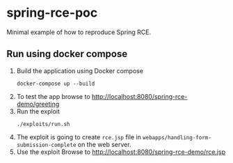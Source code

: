 # spring-rce-poc

Minimal example of how to reproduce Spring RCE.

## Run using docker compose

1. Build the application using Docker compose
    ```shell
    docker-compose up --build
    ```
2. To test the app browse to [http://localhost:8080/spring-rce-demo/greeting](http://localhost:8080/spring-rce-demo/greeting)
3. Run the exploit
    ```shell
    ./exploits/run.sh
    ```
4. The exploit is going to create `rce.jsp` file in  `webapps/handling-form-submission-complete` on the web server.
5.  Use the exploit
Browse to [http://localhost:8080/spring-rce-demo/rce.jsp](http://localhost:8080/spring-rce-demo/rce.jsp)

